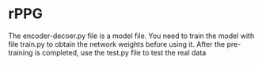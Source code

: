 # rPPG
The encoder-decoer.py file is a model file. You need to train the model with file train.py to obtain the network weights before using it.
After the pre-training is completed, use the test.py file to test the real data
